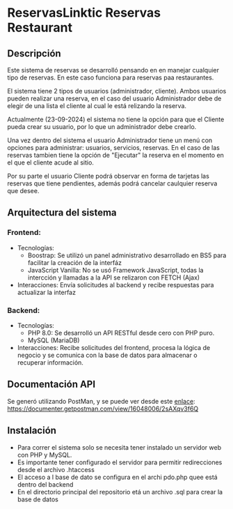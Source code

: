 # ReservasLinktic Reservas Restaurant

## Descripción

Este sistema de reservas se desarrolló pensando en en manejar cualquier tipo de reservas. En este caso funciona para reservas paa restaurantes.

El sistema tiene 2 tipos de usuarios (administrador, cliente). Ambos usuarios pueden realizar una reserva, en el caso del usuario Administrador debe de elegir de una lista el cliente al cual le está relizando la reserva.

Actualmente (23-09-2024) el sistema no tiene la opción para que el Cliente pueda crear su usuario, por lo que un administrador debe crearlo.

Una vez dentro del sistema el usuario Administrador tiene un menú con opciones para administrar: usuarios, servicios, reservas. En el caso de las reservas tambien tiene la opción de "Ejecutar" la reserva en el momento en el que el cliente acude al sitio.

Por su parte el usuario Cliente podrá observar en forma de tarjetas las reservas que tiene pendientes, además podrá cancelar caulquier reserva que desee.

## Arquitectura del sistema

### Frontend:
  * Tecnologías:
    * Boostrap: Se utilizó un panel administrativo desarrollado en BS5 para facilitar la creación de la interfáz
    * JavaScript Vanilla: No se usó Framework JavaScript, todas la intercción y llamadas a la API se relizaron con FETCH (Ajax)
  * Interacciones: Envía solicitudes al backend y recibe respuestas para actualizar la interfaz
### Backend:
  * Tecnologías:
    *  PHP 8.0: Se desarrolló un API RESTful desde cero con PHP puro.
    *  MySQL (MariaDB)
  * Interacciones: Recibe solicitudes del frontend, procesa la lógica de negocio y se comunica con la base de datos para almacenar o recuperar información.

## Documentación API
  Se generó utilizando PostMan, y se puede ver desde este [enlace](https://documenter.getpostman.com/view/16048006/2sAXqv3f6Q): https://documenter.getpostman.com/view/16048006/2sAXqv3f6Q

## Instalación
 * Para correr el sistema solo se necesita tener instalado un servidor web con PHP y MySQL.
 * Es importante tener configurado el servidor para permitir redirecciones desde el archivo .htaccess
 * El acceso a l base de dato se configura en el archi pdo.php quee está dentro del backend
 * En el directorio principal del repositorio etá un archivo .sql para crear la base de datos
 


